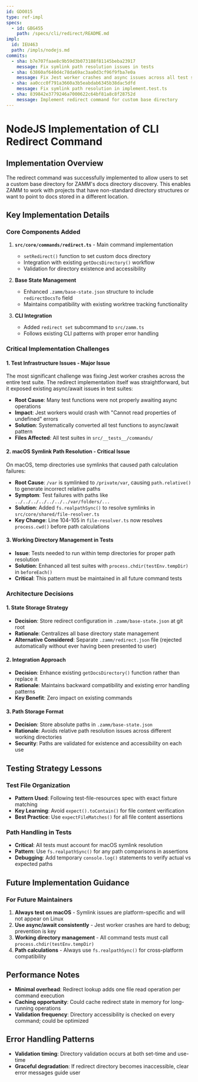 ```yaml
---
id: GDO015
type: ref-impl
specs:
  - id: GBG455
    path: /specs/cli/redirect/README.md
impl:
  id: IEU463
  path: /impls/nodejs.md
commits:
  - sha: b7e707faae8c9b59d3b073188f81145beba23917
    message: Fix symlink path resolution issues in tests
  - sha: 63860af640d4c78da69ac3aa0d3cf96f9fba7e0a
    message: Fix Jest worker crashes and async issues across all test suites
  - sha: aa0ccc0f791a3660a3b5eabdab6345b38dac5dfd
    message: Fix symlink path resolution in implement.test.ts
  - sha: 839842e3779246a7000622c64bf81a8c8f28752d
    message: Implement redirect command for custom base directory
---
```


# NodeJS Implementation of CLI Redirect Command

## Implementation Overview

The redirect command was successfully implemented to allow users to set a custom base directory for ZAMM's docs directory discovery. This enables ZAMM to work with projects that have non-standard directory structures or want to point to docs stored in a different location.

## Key Implementation Details

### Core Components Added

1. **`src/core/commands/redirect.ts`** - Main command implementation
   - `setRedirect()` function to set custom docs directory
   - Integration with existing `getDocsDirectory()` workflow
   - Validation for directory existence and accessibility

2. **Base State Management**
   - Enhanced `.zamm/base-state.json` structure to include `redirectDocsTo` field
   - Maintains compatibility with existing worktree tracking functionality

3. **CLI Integration**
   - Added `redirect set` subcommand to `src/zamm.ts`
   - Follows existing CLI patterns with proper error handling

### Critical Implementation Challenges

#### 1. Test Infrastructure Issues - **Major Issue**

The most significant challenge was fixing Jest worker crashes across the entire test suite. The redirect implementation itself was straightforward, but it exposed existing async/await issues in test suites:

- **Root Cause**: Many test functions were not properly awaiting async operations
- **Impact**: Jest workers would crash with "Cannot read properties of undefined" errors
- **Solution**: Systematically converted all test functions to async/await pattern
- **Files Affected**: All test suites in `src/__tests__/commands/`

#### 2. macOS Symlink Path Resolution - **Critical Issue**

On macOS, temp directories use symlinks that caused path calculation failures:

- **Root Cause**: `/var` is symlinked to `/private/var`, causing `path.relative()` to generate incorrect relative paths
- **Symptom**: Test failures with paths like `../../../../../../../var/folders/...`
- **Solution**: Added `fs.realpathSync()` to resolve symlinks in `src/core/shared/file-resolver.ts`
- **Key Change**: Line 104-105 in `file-resolver.ts` now resolves `process.cwd()` before path calculations

#### 3. Working Directory Management in Tests

- **Issue**: Tests needed to run within temp directories for proper path resolution
- **Solution**: Enhanced all test suites with `process.chdir(testEnv.tempDir)` in `beforeEach()`
- **Critical**: This pattern must be maintained in all future command tests

### Architecture Decisions

#### 1. State Storage Strategy

- **Decision**: Store redirect configuration in `.zamm/base-state.json` at git root
- **Rationale**: Centralizes all base directory state management
- **Alternative Considered**: Separate `.zamm/redirect.json` file (rejected automatically without ever having been presented to user)

#### 2. Integration Approach

- **Decision**: Enhance existing `getDocsDirectory()` function rather than replace it
- **Rationale**: Maintains backward compatibility and existing error handling patterns
- **Key Benefit**: Zero impact on existing commands

#### 3. Path Storage Format

- **Decision**: Store absolute paths in `.zamm/base-state.json`
- **Rationale**: Avoids relative path resolution issues across different working directories
- **Security**: Paths are validated for existence and accessibility on each use

## Testing Strategy Lessons

### Test File Organization

- **Pattern Used**: Following test-file-resources spec with exact fixture matching
- **Key Learning**: Avoid `expect().toContain()` for file content verification
- **Best Practice**: Use `expectFileMatches()` for all file content assertions

### Path Handling in Tests

- **Critical**: All tests must account for macOS symlink resolution
- **Pattern**: Use `fs.realpathSync()` for any path comparisons in assertions
- **Debugging**: Add temporary `console.log()` statements to verify actual vs expected paths

## Future Implementation Guidance

### For Future Maintainers

1. **Always test on macOS** - Symlink issues are platform-specific and will not appear on Linux
2. **Use async/await consistently** - Jest worker crashes are hard to debug; prevention is key
3. **Working directory management** - All command tests must call `process.chdir(testEnv.tempDir)`
4. **Path calculations** - Always use `fs.realpathSync()` for cross-platform compatibility

## Performance Notes

- **Minimal overhead**: Redirect lookup adds one file read operation per command execution
- **Caching opportunity**: Could cache redirect state in memory for long-running operations
- **Validation frequency**: Directory accessibility is checked on every command; could be optimized

## Error Handling Patterns

- **Validation timing**: Directory validation occurs at both set-time and use-time
- **Graceful degradation**: If redirect directory becomes inaccessible, clear error messages guide user

